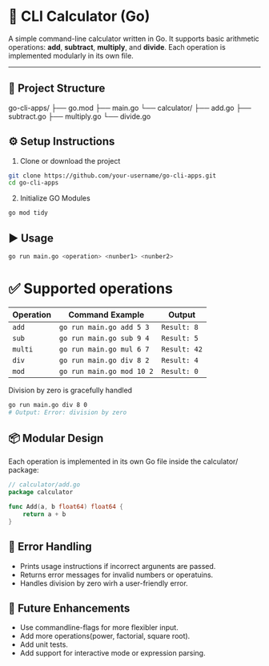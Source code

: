 # 🧮 CLI Calculator (Go)

A simple command-line calculator written in Go. It supports basic arithmetic operations: **add**, **subtract**, **multiply**, and **divide**. Each operation is implemented modularly in its own file.

---

## 📁 Project Structure

go-cli-apps/
├── go.mod
├── main.go
└── calculator/
    ├── add.go
    ├── subtract.go
    ├── multiply.go
    └── divide.go

## ⚙️ Setup Instructions

1. Clone or download the project

```bash
git clone https://github.com/your-username/go-cli-apps.git
cd go-cli-apps
```

2. Initialize GO Modules

```bash
go mod tidy
```

## ▶️ Usage

```bash
go run main.go <operation> <nunber1> <nunber2>
```

# ✅ Supported operations

| Operation | Command Example          | Output       |
| --------- | ------------------------ | ------------ |
| `add`     | `go run main.go add 5 3` | `Result: 8`  |
| `sub`     | `go run main.go sub 9 4` | `Result: 5`  |
| `multi`     | `go run main.go mul 6 7` | `Result: 42` |
| `div`     | `go run main.go div 8 2` | `Result: 4`  |
| `mod`     |   `go run main.go mod 10 2` | `Result: 0` |

Division by zero is gracefully handled

```bash
go run main.go div 8 0
# Output: Error: division by zero
```

## 📦 Modular Design

Each operation is implemented in its own Go file inside the calculator/ package:

```go
// calculator/add.go
package calculator

func Add(a, b float64) float64 {
    return a + b
}
```

## 🚧 Error Handling

- Prints usage instructions if incorrect argunents are passed.
- Returns error messages for invalid numbers or operatuins.
- Handles division by zero wirh a user-friendly error.


## 🔮 Future Enhancements

- Use commandline-flags for more flexibler input.
- Add more operations(power, factorial, square root).
- Add unit tests.
- Add support for interactive mode or expression parsing.
